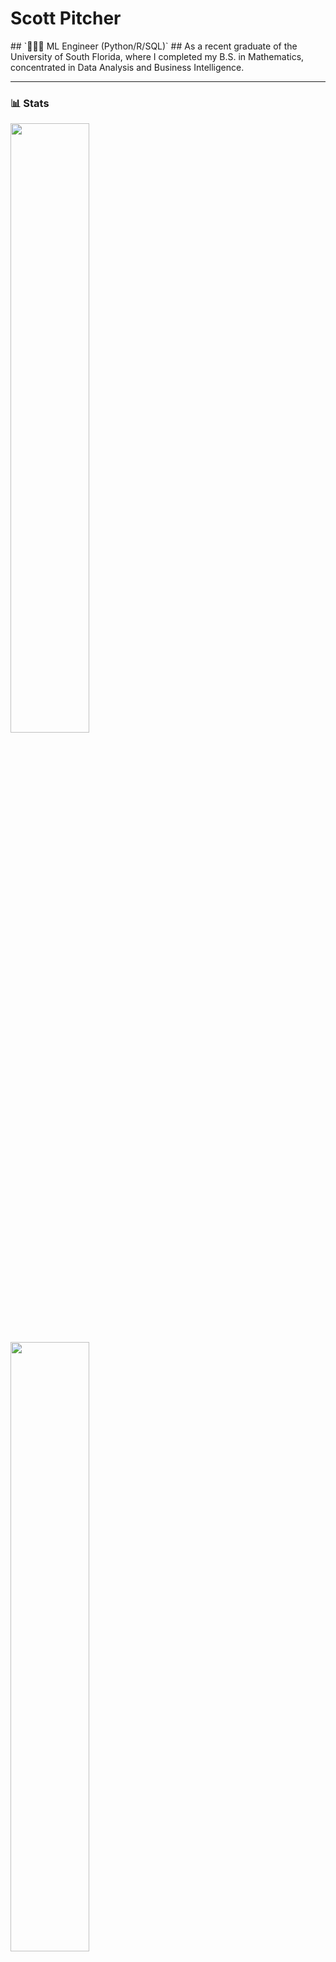 <h1> Scott Pitcher </h1> 
## `👨🏻‍💻 ML Engineer (Python/R/SQL)` ##
As a recent graduate of the University of South Florida, where I completed my B.S. in Mathematics, concentrated in Data Analysis and Business Intelligence.

---
### 📊 Stats

<a href ="https://github.com/scottpitcher"> <img width = "50%" src = "https://github-readme-stats.vercel.app/api?username=scottpitcher&show_icons=true&theme=vue-dark"> </a>
<a href ="https://github.com/scottpitcher"> <img width = "50%" src = "https://streak-stats.demolab.com?user=scottpitcher&theme=nordfox&border_radius=0"> </a>

---
#

